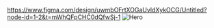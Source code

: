 https://www.figma.com/design/uwmbOFrtXOGaUvldXykOCG/Untitled?node-id=1-2&t=mWhQFpCHC0dQfwSj-1
![Hero](https://github.com/user-attachments/assets/5607cd00-e57f-4145-b404-aac6d83cce8b)
